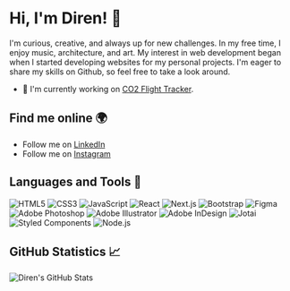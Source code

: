 # Hi, I'm Diren! 👋

I'm curious, creative, and always up for new challenges. In my free time, I enjoy music, architecture, and art. My interest in web development began when I started developing websites for my personal projects. I'm eager to share my skills on Github, so feel free to take a look around.

- 🔭 I'm currently working on [CO2 Flight Tracker](https://vercel.com/diren-t/capstone-project).

## Find me online 🌍

- Follow me on [LinkedIn](https://linkedin.com/in/diren-tikil)
- Follow me on [Instagram](https://instagram.com/diren.tkl)

## Languages and Tools 🔨

![HTML5](https://img.shields.io/badge/HTML5-E34F26?style=flat&logo=html5&logoColor=white)
![CSS3](https://img.shields.io/badge/CSS3-1572B6?style=flat&logo=css3&logoColor=white)
![JavaScript](https://img.shields.io/badge/JavaScript-F7DF1E?style=flat&logo=javascript&logoColor=black)
![React](https://img.shields.io/badge/React-20232A?style=flat&logo=react&logoColor=61DAFB)
![Next.js](https://img.shields.io/badge/Next.js-000000?style=flat&logo=next-dot-js&logoColor=white)
![Bootstrap](https://img.shields.io/badge/Bootstrap-563D7C?style=flat&logo=bootstrap&logoColor=white)
![Figma](https://img.shields.io/badge/Figma-F24E1E?style=flat&logo=figma&logoColor=white)
![Adobe Photoshop](https://img.shields.io/badge/Adobe%20Photoshop-31A8FF?style=flat&logo=adobe-photoshop&logoColor=white)
![Adobe Illustrator](https://img.shields.io/badge/Adobe%20Illustrator-FF9A00?style=flat&logo=adobe-illustrator&logoColor=white)
![Adobe InDesign](https://img.shields.io/badge/Adobe%20InDesign-49021F?style=flat&logo=adobe-indesign&logoColor=white)
![Jotai](https://img.shields.io/badge/Jotai-3F3F3F?style=flat&logo=jotai&logoColor=white)
![Styled Components](https://img.shields.io/badge/Styled_Components-DB7093?style=flat&logo=styled-components&logoColor=white)
![Node.js](https://img.shields.io/badge/Node.js-43853D?style=flat&logo=node-dot-js&logoColor=white)


## GitHub Statistics 📈

![Diren's GitHub Stats](https://github-readme-stats.vercel.app/api?username=diren-t&show_icons=true&theme=radical)
